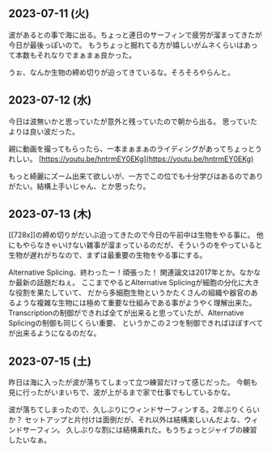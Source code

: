 ## 2023-07-11 (火)

波があるとの事で海に出る。ちょっと連日のサーフィンで疲労が溜まってきたが今日が最後っぽいので。
もうちょっと掘れてる方が嬉しいがムネくらいはあって本数もそれなりでまぁまぁ良かった。

うぉ、なんか生物の締め切りが迫ってきているな。そろそろやらんと。

## 2023-07-12 (水)

今日は波無いかと思っていたが意外と残っていたので朝から出る。
思っていたよりは良い波だった。

親に動画を撮ってもらったら、一本まぁまぁのライディングがあってちょっとうれしい。 [https://youtu.be/hntrmEY0EKg](https://youtu.be/hntrmEY0EKg)

もっと綺麗にズーム出来て欲しいが、一方でこの位でも十分学びはあるのでありがたい。結構上手いじゃん、とか思ったり。

## 2023-07-13 (木)

[[728x]]の締め切りがだいぶ迫ってきたので今日の午前中は生物をやる事に。
他にもやらなきゃいけない雑事が溜まっているのだが、そういうのをやっていると生物が遅れがちなので、まずは最重要の生物をやる事にする。

Alternative Splicing、終わったー！頑張った！
関連論文は2017年とか。なかなか最新の話題だねぇ。
ここまでやるとAlternative Splicingが細胞の分化に大きな役割を果たしていて、
だから多細胞生物というかたくさんの組織や器官のあるような複雑な生物には極めて重要な仕組みである事がようやく理解出来た。
Transcriptionの制御ができれば全てが出来ると思っていたが、Alternative Splicingの制御も同じくらい重要、
というかこの２つを制御できればほぼすべてが出来るようになるのだな。

## 2023-07-15 (土)

昨日は海に入ったが波が落ちてしまって立つ練習だけって感じだった。
今朝も見に行ったがいまいちで、波が上がるまで家で仕事でもしているかな。

波が落ちてしまったので、久しぶりにウィンドサーフィンする。2年ぶりくらいか？
セットアップと片付けは面倒だが、それ以外は結構楽しいんだよな、ウィンドサーフィン。
久しぶりな割には結構乗れた。もうちょっとジャイブの練習したいなぁ。